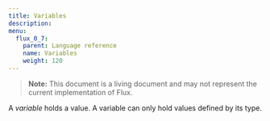 ```yaml
---
title: Variables
description:
menu:
  flux_0_7:
    parent: Language reference
    name: Variables
    weight: 120
---
```


> **Note:** This document is a living document and may not represent the current implementation of Flux.

A _variable_ holds a value.
A variable can only hold values defined by its type.
